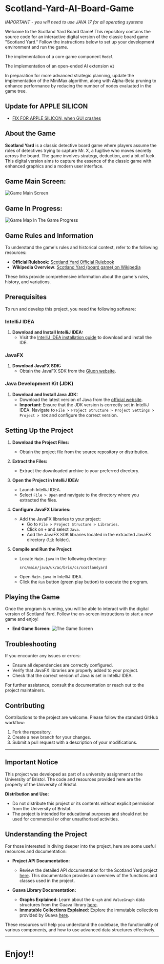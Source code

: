 # Scotland-Yard-AI-Board-Game

*IMPORTANT - you will need to use JAVA 17 for all operating systems*

Welcome to the Scotland Yard Board Game! This repository contains the source code for an interactive digital version of the classic board game "Scotland Yard." Follow the instructions below to set up your development environment and run the game.

The implementation of a core game component `Model`

The implementation of an open-ended AI extension `AI`

In preparation for more advanced strategic planning, update the implementation of the MiniMax algorithm, along with Alpha-Beta pruning to enhance performance by reducing the number of nodes evaluated in the game tree.



## Update for APPLE SILICON
* [FIX FOR APPLE SILICON, when GUI crashes](applefix.md)



## About the Game

**Scotland Yard** is a classic detective board game where players assume the roles of detectives trying to capture Mr. X, a fugitive who moves secretly across the board. The game involves strategy, deduction, and a bit of luck. This digital version aims to capture the essence of the classic game with enhanced graphics and a modern user interface.


## Game Main Screen:
  ![Game Main Screen](./doc/Screenshot%20from%202024-08-25%2013-33-50.png)
  





## Game In Progress:
  ![Game Map In The Game Progress](./doc/Screenshot%20from%202024-08-25%2013-34-01.png)


## Game Rules and Information

To understand the game's rules and historical context, refer to the following resources:

- **Official Rulebook:** [Scotland Yard Official Rulebook](https://init-games.blogspot.com/2020/02/scotland-yard-1983.html)
- **Wikipedia Overview:** [Scotland Yard (board game) on Wikipedia](https://en.wikipedia.org/wiki/Scotland_Yard_(board_game))

These links provide comprehensive information about the game's rules, history, and variations.

## Prerequisites

To run and develop this project, you need the following software:

### IntelliJ IDEA

1. **Download and Install IntelliJ IDEA:**
   - Visit the [IntelliJ IDEA installation guide](https://www.jetbrains.com/help/idea/installation-guide.html) to download and install the IDE.

### JavaFX

1. **Download JavaFX SDK:**
   - Obtain the JavaFX SDK from the [Gluon website](https://gluonhq.com/products/javafx/).

### Java Development Kit (JDK)

1. **Download and Install Java JDK:**
   - Download the latest version of Java from the [official website](https://www.java.com/en/).
   - **Important:** Ensure that the JDK version is correctly set in IntelliJ IDEA. Navigate to `File > Project Structure > Project Settings > Project > SDK` and configure the correct version.

## Setting Up the Project

1. **Download the Project Files:**
   - Obtain the project file from the source repository or distribution.

2. **Extract the Files:**
   - Extract the downloaded archive to your preferred directory.

3. **Open the Project in IntelliJ IDEA:**
   - Launch IntelliJ IDEA.
   - Select `File > Open` and navigate to the directory where you extracted the files.

4. **Configure JavaFX Libraries:**
   - Add the JavaFX libraries to your project:
     - Go to `File > Project Structure > Libraries`.
     - Click on `+` and select `Java`.
     - Add the JavaFX SDK libraries located in the extracted JavaFX directory (`lib` folder).

5. **Compile and Run the Project:**
   - Locate `Main.java` in the following directory:
     ```
     src/main/java/uk/ac/bris/cs/scotlandyard
     ```
   - Open `Main.java` in IntelliJ IDEA.
   - Click the `Run` button (green play button) to execute the program.

## Playing the Game

Once the program is running, you will be able to interact with the digital version of Scotland Yard. Follow the on-screen instructions to start a new game and enjoy!

- **End Game Screen:**
  ![The Game Screen](./doc/Screenshot%20from%202024-08-25%2013-34-18.png)

  
## Troubleshooting

If you encounter any issues or errors:

- Ensure all dependencies are correctly configured.
- Verify that JavaFX libraries are properly added to your project.
- Check that the correct version of Java is set in IntelliJ IDEA.

For further assistance, consult the documentation or reach out to the project maintainers.

## Contributing

Contributions to the project are welcome. Please follow the standard GitHub workflow:

1. Fork the repository.
2. Create a new branch for your changes.
3. Submit a pull request with a description of your modifications.

---

## Important Notice

This project was developed as part of a university assignment at the University of Bristol. The code and resources provided here are the property of the University of Bristol. 

**Distribution and Use:**
- Do not distribute this project or its contents without explicit permission from the University of Bristol.
- The project is intended for educational purposes and should not be used for commercial or other unauthorised activities.

## Understanding the Project

For those interested in diving deeper into the project, here are some useful resources and documentation:

- **Project API Documentation:**
  - Review the detailed API documentation for the Scotland Yard project [here](https://seis.bristol.ac.uk/~sh1670/SY/apidocs2022/index.html). This documentation provides an overview of the functions and classes used in the project.

- **Guava Library Documentation:**
  - **Graphs Explained:** Learn about the `Graph` and `ValueGraph` data structures from the Guava library [here](https://github.com/google/guava/wiki/GraphsExplained#valuegraph).
  - **Immutable Collections Explained:** Explore the immutable collections provided by Guava [here](https://github.com/google/guava/wiki/ImmutableCollectionsExplained).

These resources will help you understand the codebase, the functionality of various components, and how to use advanced data structures effectively.

---

# Enjoy!!
